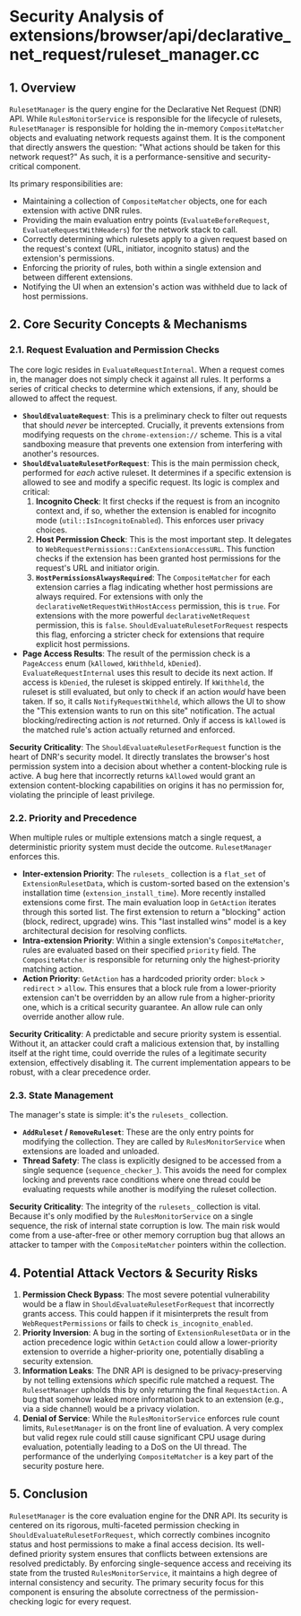 # Security Analysis of extensions/browser/api/declarative_net_request/ruleset_manager.cc

## 1. Overview

`RulesetManager` is the query engine for the Declarative Net Request (DNR) API. While `RulesMonitorService` is responsible for the lifecycle of rulesets, `RulesetManager` is responsible for holding the in-memory `CompositeMatcher` objects and evaluating network requests against them. It is the component that directly answers the question: "What actions should be taken for this network request?" As such, it is a performance-sensitive and security-critical component.

Its primary responsibilities are:
-   Maintaining a collection of `CompositeMatcher` objects, one for each extension with active DNR rules.
-   Providing the main evaluation entry points (`EvaluateBeforeRequest`, `EvaluateRequestWithHeaders`) for the network stack to call.
-   Correctly determining which rulesets apply to a given request based on the request's context (URL, initiator, incognito status) and the extension's permissions.
-   Enforcing the priority of rules, both within a single extension and between different extensions.
-   Notifying the UI when an extension's action was withheld due to lack of host permissions.

## 2. Core Security Concepts & Mechanisms

### 2.1. Request Evaluation and Permission Checks

The core logic resides in `EvaluateRequestInternal`. When a request comes in, the manager does not simply check it against all rules. It performs a series of critical checks to determine which extensions, if any, should be allowed to affect the request.

-   **`ShouldEvaluateRequest`**: This is a preliminary check to filter out requests that should *never* be intercepted. Crucially, it prevents extensions from modifying requests on the `chrome-extension://` scheme. This is a vital sandboxing measure that prevents one extension from interfering with another's resources.
-   **`ShouldEvaluateRulesetForRequest`**: This is the main permission check, performed for *each* active ruleset. It determines if a specific extension is allowed to see and modify a specific request. Its logic is complex and critical:
    1.  **Incognito Check**: It first checks if the request is from an incognito context and, if so, whether the extension is enabled for incognito mode (`util::IsIncognitoEnabled`). This enforces user privacy choices.
    2.  **Host Permission Check**: This is the most important step. It delegates to `WebRequestPermissions::CanExtensionAccessURL`. This function checks if the extension has been granted host permissions for the request's URL and initiator origin.
    3.  **`HostPermissionsAlwaysRequired`**: The `CompositeMatcher` for each extension carries a flag indicating whether host permissions are always required. For extensions with only the `declarativeNetRequestWithHostAccess` permission, this is `true`. For extensions with the more powerful `declarativeNetRequest` permission, this is `false`. `ShouldEvaluateRulesetForRequest` respects this flag, enforcing a stricter check for extensions that require explicit host permissions.
-   **Page Access Results**: The result of the permission check is a `PageAccess` enum (`kAllowed`, `kWithheld`, `kDenied`). `EvaluateRequestInternal` uses this result to decide its next action. If access is `kDenied`, the ruleset is skipped entirely. If `kWithheld`, the ruleset is still evaluated, but only to check if an action *would* have been taken. If so, it calls `NotifyRequestWithheld`, which allows the UI to show the "This extension wants to run on this site" notification. The actual blocking/redirecting action is *not* returned. Only if access is `kAllowed` is the matched rule's action actually returned and enforced.

**Security Criticality**: The `ShouldEvaluateRulesetForRequest` function is the heart of DNR's security model. It directly translates the browser's host permission system into a decision about whether a content-blocking rule is active. A bug here that incorrectly returns `kAllowed` would grant an extension content-blocking capabilities on origins it has no permission for, violating the principle of least privilege.

### 2.2. Priority and Precedence

When multiple rules or multiple extensions match a single request, a deterministic priority system must decide the outcome. `RulesetManager` enforces this.

-   **Inter-extension Priority**: The `rulesets_` collection is a `flat_set` of `ExtensionRulesetData`, which is custom-sorted based on the extension's installation time (`extension_install_time`). More recently installed extensions come first. The main evaluation loop in `GetAction` iterates through this sorted list. The first extension to return a "blocking" action (block, redirect, upgrade) wins. This "last installed wins" model is a key architectural decision for resolving conflicts.
-   **Intra-extension Priority**: Within a single extension's `CompositeMatcher`, rules are evaluated based on their specified `priority` field. The `CompositeMatcher` is responsible for returning only the highest-priority matching action.
-   **Action Priority**: `GetAction` has a hardcoded priority order: `block` > `redirect` > `allow`. This ensures that a block rule from a lower-priority extension can't be overridden by an allow rule from a higher-priority one, which is a critical security guarantee. An allow rule can only override another allow rule.

**Security Criticality**: A predictable and secure priority system is essential. Without it, an attacker could craft a malicious extension that, by installing itself at the right time, could override the rules of a legitimate security extension, effectively disabling it. The current implementation appears to be robust, with a clear precedence order.

### 2.3. State Management

The manager's state is simple: it's the `rulesets_` collection.
-   **`AddRuleset` / `RemoveRuleset`**: These are the only entry points for modifying the collection. They are called by `RulesMonitorService` when extensions are loaded and unloaded.
-   **Thread Safety**: The class is explicitly designed to be accessed from a single sequence (`sequence_checker_`). This avoids the need for complex locking and prevents race conditions where one thread could be evaluating requests while another is modifying the ruleset collection.

**Security Criticality**: The integrity of the `rulesets_` collection is vital. Because it's only modified by the `RulesMonitorService` on a single sequence, the risk of internal state corruption is low. The main risk would come from a use-after-free or other memory corruption bug that allows an attacker to tamper with the `CompositeMatcher` pointers within the collection.

## 4. Potential Attack Vectors & Security Risks

1.  **Permission Check Bypass**: The most severe potential vulnerability would be a flaw in `ShouldEvaluateRulesetForRequest` that incorrectly grants access. This could happen if it misinterprets the result from `WebRequestPermissions` or fails to check `is_incognito_enabled`.
2.  **Priority Inversion**: A bug in the sorting of `ExtensionRulesetData` or in the action precedence logic within `GetAction` could allow a lower-priority extension to override a higher-priority one, potentially disabling a security extension.
3.  **Information Leaks**: The DNR API is designed to be privacy-preserving by not telling extensions *which* specific rule matched a request. The `RulesetManager` upholds this by only returning the final `RequestAction`. A bug that somehow leaked more information back to an extension (e.g., via a side channel) would be a privacy violation.
4.  **Denial of Service**: While the `RulesMonitorService` enforces rule count limits, `RulesetManager` is on the front line of evaluation. A very complex but valid regex rule could still cause significant CPU usage during evaluation, potentially leading to a DoS on the UI thread. The performance of the underlying `CompositeMatcher` is a key part of the security posture here.

## 5. Conclusion

`RulesetManager` is the core evaluation engine for the DNR API. Its security is centered on its rigorous, multi-faceted permission checking in `ShouldEvaluateRulesetForRequest`, which correctly combines incognito status and host permissions to make a final access decision. Its well-defined priority system ensures that conflicts between extensions are resolved predictably. By enforcing single-sequence access and receiving its state from the trusted `RulesMonitorService`, it maintains a high degree of internal consistency and security. The primary security focus for this component is ensuring the absolute correctness of the permission-checking logic for every request.
